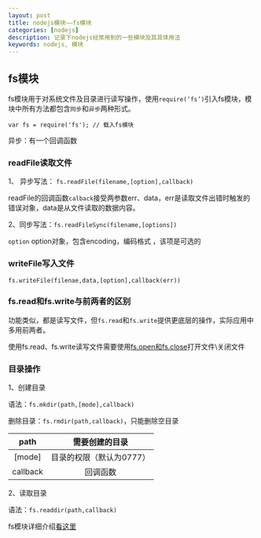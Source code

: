 ```yaml
---
layout: post
title: nodejs模块——fs模块
categories: [nodejs]
description: 记录下nodejs经常用到的一些模块及其具体用法
keywords: nodejs, 模块
---
```


## fs模块

fs模块用于对系统文件及目录进行读写操作，使用`require(‘fs’)`引入fs模块，模块中所有方法都包含`同步`和`异步`两种形式。

`var fs = require('fs'); // 载入fs模块`
	
异步：有一个回调函数

### readFile读取文件

  1、 异步写法： `fs.readFile(filename,[option],callback)`
   
   readFile的回调函数`calback`接受两参数err、data，err是读取文件出错时触发的错误对象，data是从文件读取的数据内容。
   
   2、同步写法：`fs.readFileSync(filename,[options])`
 
`option`    option对象，包含encoding，编码格式 ，该项是可选的
  
### writeFile写入文件

 `fs.writeFile(filenae,data,[option],callback(err))`
 
### fs.read和fs.write与前两者的区别

  功能类似，都是读写文件，但`fs.read`和`fs.write`提供更底层的操作，实际应用中多用前两者。
  
  使用fs.read、fs.write读写文件需要使用[fs.open和fs.close](http://www.cnblogs.com/starof/p/5038300.html)打开文件\关闭文件

### 目录操作

1、创建目录

语法：`fs.mkdir(path,[mode],callback)`

删除目录：`fs.rmdir(path,callback)`，只能删除空目录

|path|需要创建的目录|
|:--:|:--:|
|[mode]|目录的权限（默认为0777）|
|callback | 回调函数|
	
2、读取目录

语法：`fs.readdir(path,callback)`


fs模块详细介绍[看这里](http://www.cnblogs.com/starof/p/5038300.html)
